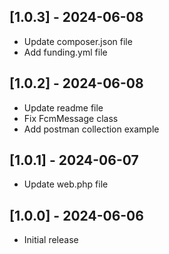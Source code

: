 ## [1.0.3] - 2024-06-08

* Update composer.json file
* Add funding.yml file

## [1.0.2] - 2024-06-08

* Update readme file
* Fix FcmMessage class
* Add postman collection example

## [1.0.1] - 2024-06-07

* Update web.php file

## [1.0.0] - 2024-06-06

* Initial release
